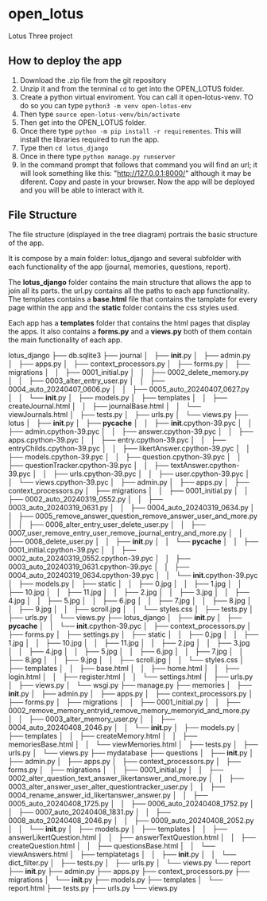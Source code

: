 # open_lotus

Lotus Three project

## How to deploy the app

1. Download the .zip file from the git repository
2. Unzip it and from the terminal `cd` to get into the OPEN_LOTUS folder. 
3. Create a python virtual enviroment. You can call it open-lotus-venv. TO do so you can type `python3 -m venv open-lotus-env`
4. Then type `source open-lotus-venv/bin/activate`
5. Then get into the OPEN_LOTUS folder.
6. Once there type `python -m pip install -r requirementes`. This will install the libraries required to run the app.
7. Type then `cd lotus_django` 
8. Once in there type `python manage.py runserver`
9. In the command prompt that follows that command you will find an url; it will look something like this: "http://127.0.0.1:8000/" although it may be diferent. Copy and paste in your browser. Now the app will be deployed and you will be able to interact with it. 


## File Structure

The file structure (displayed in the tree diagram) portrais the basic structure of the app. 

It is compose by a main folder: lotus_django and several subfolder with each functionality of the app (journal, memories, questions, report).

The **lotus_django** folder contains the main structure that allows the app to join all its parts. the url.py contains all the paths to each app functionality. The templates contains a **base.html** file that contains the tamplate for every page within the app and the **static** folder contains the css styles used.

Each app has a **templates** folder that contains the html pages that display the apps. It also contains a **forms.py** and a **views.py** both of them contain the main functionality of each app. 

lotus_django
├── db.sqlite3
├── journal
│   ├── __init__.py
│   ├── admin.py
│   ├── apps.py
│   ├── context_processors.py
│   ├── forms.py
│   ├── migrations
│   │   ├── 0001_initial.py
│   │   ├── 0002_delete_memory.py
│   │   ├── 0003_alter_entry_user.py
│   │   ├── 0004_auto_20240407_0606.py
│   │   ├── 0005_auto_20240407_0627.py
│   │   └── __init__.py
│   ├── models.py
│   ├── templates
│   │   ├── createJournal.html
│   │   ├── journalBase.html
│   │   └── viewJournals.html
│   ├── tests.py
│   ├── urls.py
│   └── views.py
├── lotus
│   ├── __init__.py
│   ├── __pycache__
│   │   ├── __init__.cpython-39.pyc
│   │   ├── admin.cpython-39.pyc
│   │   ├── answer.cpython-39.pyc
│   │   ├── apps.cpython-39.pyc
│   │   ├── entry.cpython-39.pyc
│   │   ├── entryChilds.cpython-39.pyc
│   │   ├── likertAnswer.cpython-39.pyc
│   │   ├── models.cpython-39.pyc
│   │   ├── question.cpython-39.pyc
│   │   ├── questionTracker.cpython-39.pyc
│   │   ├── textAnswer.cpython-39.pyc
│   │   ├── urls.cpython-39.pyc
│   │   ├── user.cpython-39.pyc
│   │   └── views.cpython-39.pyc
│   ├── admin.py
│   ├── apps.py
│   ├── context_processors.py
│   ├── migrations
│   │   ├── 0001_initial.py
│   │   ├── 0002_auto_20240319_0552.py
│   │   ├── 0003_auto_20240319_0631.py
│   │   ├── 0004_auto_20240319_0634.py
│   │   ├── 0005_remove_answer_question_remove_answer_user_and_more.py
│   │   ├── 0006_alter_entry_user_delete_user.py
│   │   ├── 0007_user_remove_entry_user_remove_journal_entry_and_more.py
│   │   ├── 0008_delete_user.py
│   │   ├── __init__.py
│   │   └── __pycache__
│   │       ├── 0001_initial.cpython-39.pyc
│   │       ├── 0002_auto_20240319_0552.cpython-39.pyc
│   │       ├── 0003_auto_20240319_0631.cpython-39.pyc
│   │       ├── 0004_auto_20240319_0634.cpython-39.pyc
│   │       └── __init__.cpython-39.pyc
│   ├── models.py
│   ├── static
│   │   ├── 0.jpg
│   │   ├── 1.jpg
│   │   ├── 10.jpg
│   │   ├── 11.jpg
│   │   ├── 2.jpg
│   │   ├── 3.jpg
│   │   ├── 4.jpg
│   │   ├── 5.jpg
│   │   ├── 6.jpg
│   │   ├── 7.jpg
│   │   ├── 8.jpg
│   │   ├── 9.jpg
│   │   ├── scroll.jpg
│   │   └── styles.css
│   ├── tests.py
│   ├── urls.py
│   └── views.py
├── lotus_django
│   ├── __init__.py
│   ├── __pycache__
│   │   └── __init__.cpython-39.pyc
│   ├── context_processors.py
│   ├── forms.py
│   ├── settings.py
│   ├── static
│   │   ├── 0.jpg
│   │   ├── 1.jpg
│   │   ├── 10.jpg
│   │   ├── 11.jpg
│   │   ├── 2.jpg
│   │   ├── 3.jpg
│   │   ├── 4.jpg
│   │   ├── 5.jpg
│   │   ├── 6.jpg
│   │   ├── 7.jpg
│   │   ├── 8.jpg
│   │   ├── 9.jpg
│   │   ├── scroll.jpg
│   │   └── styles.css
│   ├── templates
│   │   ├── base.html
│   │   ├── home.html
│   │   ├── login.html
│   │   ├── register.html
│   │   └── settings.html
│   ├── urls.py
│   ├── views.py
│   └── wsgi.py
├── manage.py
├── memories
│   ├── __init__.py
│   ├── admin.py
│   ├── apps.py
│   ├── context_processors.py
│   ├── forms.py
│   ├── migrations
│   │   ├── 0001_initial.py
│   │   ├── 0002_remove_memory_entryid_remove_memory_memoryid_and_more.py
│   │   ├── 0003_alter_memory_user.py
│   │   ├── 0004_auto_20240408_2046.py
│   │   └── __init__.py
│   ├── models.py
│   ├── templates
│   │   ├── createMemory.html
│   │   ├── memoriesBase.html
│   │   └── viewMemories.html
│   ├── tests.py
│   ├── urls.py
│   └── views.py
├── mydatabase
├── questions
│   ├── __init__.py
│   ├── admin.py
│   ├── apps.py
│   ├── context_processors.py
│   ├── forms.py
│   ├── migrations
│   │   ├── 0001_initial.py
│   │   ├── 0002_alter_question_text_answer_likertanswer_and_more.py
│   │   ├── 0003_alter_answer_user_alter_questiontracker_user.py
│   │   ├── 0004_rename_answer_id_likertanswer_answer.py
│   │   ├── 0005_auto_20240408_1725.py
│   │   ├── 0006_auto_20240408_1752.py
│   │   ├── 0007_auto_20240408_1831.py
│   │   ├── 0008_auto_20240408_2046.py
│   │   ├── 0009_auto_20240408_2052.py
│   │   └── __init__.py
│   ├── models.py
│   ├── templates
│   │   ├── answerLikertQuestion.html
│   │   ├── answerTextQuestion.html
│   │   ├── createQuestion.html
│   │   ├── questionsBase.html
│   │   └── viewAnswers.html
│   ├── templatetags
│   │   ├── __init__.py
│   │   └── dict_filter.py
│   ├── tests.py
│   ├── urls.py
│   └── views.py
└── report
    ├── __init__.py
    ├── admin.py
    ├── apps.py
    ├── context_processors.py
    ├── migrations
    │   └── __init__.py
    ├── models.py
    ├── templates
    │   └── report.html
    ├── tests.py
    ├── urls.py
    └── views.py
